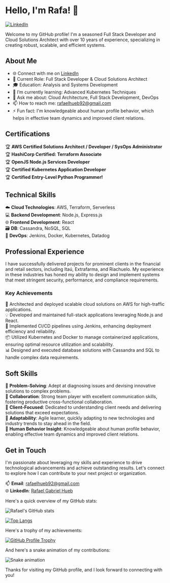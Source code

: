 # Hello, I'm Rafa! 👋

[![LinkedIn](https://img.shields.io/badge/LinkedIn-Connect-blue)](https://www.linkedin.com/in/rafaelgabrielhueb/)

Welcome to my GitHub profile! I'm a seasoned Full Stack Developer and Cloud Solutions Architect with over 10 years of experience, specializing in creating robust, scalable, and efficient systems.

## About Me

- 🌐 Connect with me on [LinkedIn](https://www.linkedin.com/in/rafaelgabrielhueb/)
- 💼 Current Role: Full Stack Developer & Cloud Solutions Architect
- 🎓 Education: Analysis and Systems Development
- 🌱 I’m currently learning: Advanced Kubernetes Techniques
- 💬 Ask me about: Cloud Architecture, Full Stack Development, DevOps
- 📫 How to reach me: [rafaelhueb92@gmail.com](mailto:rafaelhueb92@gmail.com)
- ⚡ Fun fact: I'm knowledgeable about human profile behavior, which helps in effective team dynamics and improved client relations.

## Certifications

🏆 **AWS Certified Solutions Architect / Developer / SysOps Administrator**  
🏆 **HashiCorp Certified: Terraform Associate**  
🏆 **OpenJS Node.js Services Developer** </br>
🏆 **Certified Kubernetes Application Developer** </br>
🏆 **Certified Entry-Level Python Programmer!**


## Technical Skills

☁️ **Cloud Technologies**: AWS, Terraform, Serverless  
💻 **Backend Development**: Node.js, Express.js  
🌐 **Frontend Development**: React  
🗃️ **DB**: Cassandra, NoSQL, SQL  
🔧 **DevOps**: Jenkins, Docker, Kubernetes, Datadog

## Professional Experience

I have successfully delivered projects for prominent clients in the financial and retail sectors, including Itaú, Extrafarma, and Riachuelo. My experience in these industries has honed my ability to design and implement systems that meet stringent security, performance, and compliance requirements.

### Key Achievements

🚀 Architected and deployed scalable cloud solutions on AWS for high-traffic applications.  
💡 Developed and maintained full-stack applications leveraging Node.js and React.  
🔄 Implemented CI/CD pipelines using Jenkins, enhancing deployment efficiency and reliability.  
📦 Utilized Kubernetes and Docker to manage containerized applications, ensuring optimal resource utilization and scalability.  
📊 Designed and executed database solutions with Cassandra and SQL to handle complex data requirements.

## Soft Skills

🧩 **Problem-Solving**: Adept at diagnosing issues and devising innovative solutions to complex problems.  
🤝 **Collaboration**: Strong team player with excellent communication skills, fostering productive cross-functional collaboration.  
🎯 **Client-Focused**: Dedicated to understanding client needs and delivering solutions that exceed expectations.  
🔄 **Adaptability**: Agile learner, quickly adapting to new technologies and industry trends to stay ahead in the field.  
🧠 **Human Behavior Insight**: Knowledgeable about human profile behavior, enabling effective team dynamics and improved client relations.

## Get in Touch

I'm passionate about leveraging my skills and experience to drive technological advancements and achieve outstanding results. Let's connect to explore how I can contribute to your next project or organization.

📫 **Email**: [rafaelhueb92@gmail.com](mailto:rafaelhueb92@gmail.com)  
🌐 **LinkedIn**: [Rafael Gabriel Hueb](https://www.linkedin.com/in/rafaelgabrielhueb/)

Here's a quick overview of my GitHub stats:

![Rafael's GitHub stats](https://github-readme-stats.vercel.app/api?username=rafaelhueb92&show_icons=true&theme=radical)

[![Top Langs](https://github-readme-stats.vercel.app/api/top-langs/?username=rafaelhueb92&layout=compact&theme=radical)](https://github.com/anuraghazra/github-readme-stats)

Here's a trophy of my achievements:

[![GitHub Profile Trophy](https://github-profile-trophy.vercel.app/?username=rafaelhueb92)](https://github.com/ryo-ma/github-profile-trophy)

And here's a snake animation of my contributions:

![Snake animation](https://github.com/rafaelhueb92/rafaelhueb92/blob/output/github-contribution-grid-snake.svg)

Thanks for visiting my GitHub profile, and I look forward to connecting with you!


